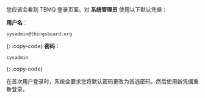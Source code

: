 您应该会看到 TBMQ 登录页面。对 **系统管理员** 使用以下默认凭据：

**用户名**：
```
sysadmin@thingsboard.org
```
{: .copy-code}
**密码**：
```
sysadmin
```
{: .copy-code}

在首次用户登录时，系统会要求您将默认密码更改为首选密码，然后使用新凭据重新登录。